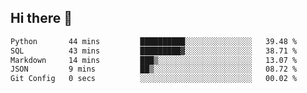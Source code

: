 ## Hi there 👋

<!--START_SECTION:waka-->

```txt
Python       44 mins         ██████████░░░░░░░░░░░░░░░   39.48 %
SQL          43 mins         █████████▓░░░░░░░░░░░░░░░   38.71 %
Markdown     14 mins         ███▒░░░░░░░░░░░░░░░░░░░░░   13.07 %
JSON         9 mins          ██▒░░░░░░░░░░░░░░░░░░░░░░   08.72 %
Git Config   0 secs          ░░░░░░░░░░░░░░░░░░░░░░░░░   00.02 %
```

<!--END_SECTION:waka-->

<!--
**taylor475/taylor475** is a ✨ _special_ ✨ repository because its `README.md` (this file) appears on your GitHub profile.

Here are some ideas to get you started:

- 🔭 I’m currently working on ...
- 🌱 I’m currently learning ...
- 👯 I’m looking to collaborate on ...
- 🤔 I’m looking for help with ...
- 💬 Ask me about ...
- 📫 How to reach me: ...
- 😄 Pronouns: ...
- ⚡ Fun fact: ...
-->
